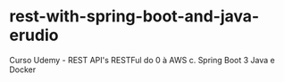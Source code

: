 # rest-with-spring-boot-and-java-erudio
Curso Udemy - REST API's RESTFul do 0 à AWS c. Spring Boot 3 Java e Docker
